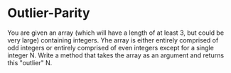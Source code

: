 # Outlier-Parity

You are given an array (which will have a length of at least 3, but could be very large) containing integers. 
Yhe array is either entirely comprised of odd integers or entirely comprised of even integers except for a 
single integer N. Write a method that takes the array as an argument and returns this "outlier" N.
